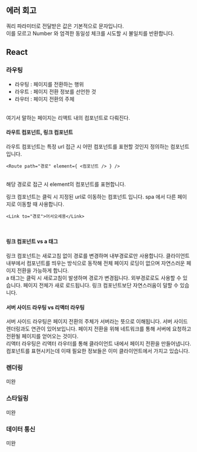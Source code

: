 ## 에러 회고
쿼리 파라미터로 전달받은 값은 기본적으로 문자입니다.<br>
이를 모르고 Number 와 엄격한 동일성 체크를 시도할 시 불일치를 반환합니다.<br>

## React

### 라우팅
- 라우팅 : 페이지를 전환하는 행위
- 라우트 : 페이지 전환 정보를 선언한 것
- 라우터 : 페이지 전환의 주체
<br>
여기서 말하는 페이지는 리액트 내의 컴포넌트로 다뤄진다. 
<br>

#### 라우트 컴포넌트, 링크 컴포넌트
라우트 컴포넌트는 특정 url 접근 시 어떤 컴포넌트를 표현할 것인지 정의하는 컴포넌트 입니다.
```
<Route path="경로" element={ <컴포넌트 /> } />
```
<br>
해당 경로로 접근 시 element의 컴포넌트를 표현합니다.

링크 컴포넌트는 클릭 시 지정된 url로 이동하는 컴포넌트 입니다.
spa 에서 다른 페이지로 이동할 때 사용합니다.
```
<Link to="경로">어서오세용</Link>
```
<br>


#### 링크 컴포넌트 vs a 태그
링크 컴포넌트는 새로고침 없이 경로를 변경하며 내부경로로만 사용합니다. 클라이언트 내부에서 컴포넌트를 띄우는 방식으로 동작해 전체 페이지 로딩이 없으며 자연스러운 페이지 전환을 가능하게 합니다.
<br>
a 태그는 클릭 시 새로고침이 발생하며 경로가 변경됩니다. 외부경로로도 사용할 수 있습니다. 페이지 전체가 새로 로드됩니다. 링크 컴포넌트보단 자연스러움이 덜할 수 있습니다.
<br>


#### 서버 사이드 라우팅 vs 리액터 라우팅
서버 사이드 라우팅은 페이지 전환의 주체가 서버라는 뜻으로 이해됩니다. 서버 사이드 렌더링과도 연관이 있어보입니다. 페이지 전환을 위해 네트워크를 통해 서버에 요청하고 전환될 페이지를 얻어오는 것이다.
<br>
리액터 라우팅은 리액터 라우터를 통해 클라이언트 내에서 페이지 전환을 만들어냅니다. 컴포넌트를 표현시키는데 이때 필요한 정보들은 이미 클라이언트에서 가지고 있습니다.
<br>


### 렌더링
미완

### 스타일링
미완

### 데이터 통신
미완